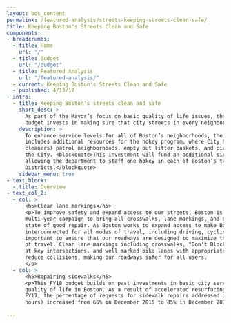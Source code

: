 ```yaml
---
layout: bos_content
permalink: /featured-analysis/streets-keeping-streets-clean-safe/
title: Keeping Boston's Streets Clean and Safe
components:
- breadcrumbs:
  - title: Home
    url: "/"
  - title: Budget
    url: "/budget"
  - title: Featured Analysis
    url: "/featured-analysis/"
  - current: Keeping Boston's Streets Clean and Safe
  - published: 4/13/17
- intro:
  - title: Keeping Boston's streets clean and safe
    short_desc: >
      As part of the Mayor’s focus on basic quality of life issues, the FY18 
      budget invests in making sure that city streets in every neighborhood are clean.
    description: >
      To enhance service levels for all of Boston’s neighborhoods, the FY18 budget 
      includes additional resources for the hokey program, where City hokeys (street 
      cleaners) patrol neighborhoods, empty out litter baskets, and pick up trash around 
      the City. <blockquote>This investment will fund an additional six full time hokeys, 
      allowing the department to staff one hokey in each of Boston’s ten Public Works 
      Districts.</blockquote> 
    sidebar_menu: true
- text_block:
  - title: Overview
- text_col_2:
  - col: >
      <h5>Clear lane markings</h5>
      <p>To improve safety and expand access to our streets, Boston is launching a citywide, 
      multi-year campaign to bring all crosswalks, lane markings, and bike lanes into a 
      state of good repair. As Boston works to expand access to make Boston's neighborhoods 
      interconnected for all modes of travel, including driving, cycling, and walking, it is 
      important to ensure that our roadways are designed to maximize the safety of such modes 
      of travel. Clear lane markings including crosswalks, "Don't Block the Box" markings 
      at key intersections, and well marked bike lanes with appropriate insignia all help to 
      reduce collisions, making our roadways safer for all users.
      </p>
  - col: >
      <h5>Repairing sidewalks</h5>
      <p>This FY18 budget builds on past investments in basic city services that have improved 
      quality of life in Boston. As a result of accelerated resurfacing and sidewalk repair in 
      FY17, the percentage of requests for sidewalk repairs addressed on time (within 48 
      hours) increased from 66% in December 2015 to 85% in December 2016.</p>
      
---
```


